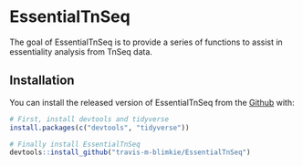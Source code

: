 
# EssentialTnSeq

The goal of EssentialTnSeq is to provide a series of functions to assist in
essentiality analysis from TnSeq data.

## Installation

You can install the released version of EssentialTnSeq from the [Github](https://github.com/travis-m-blimkie/EssentialTnSeq) with:

``` r
# First, install devtools and tidyverse
install.packages(c("devtools", "tidyverse"))

# Finally install EssentialTnSeq
devtools::install_github("travis-m-blimkie/EssentialTnSeq")
```
